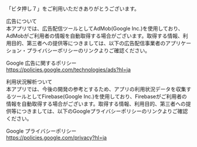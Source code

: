 「ビタ押し７」をご利用いただきありがとうございます。<br>

広告について<br>
本アプリでは、広告配信ツールとしてAdMob(Google Inc.)を使用しており、AdMobがご利用者の情報を自動取得する場合がございます。取得する情報、利用目的、第三者への提供等につきましては、以下の広告配信事業者のアプリケーション・プライバシーポリシーのリンクよりご確認ください。<br>

Google 広告に関するポリシー<br>
https://policies.google.com/technologies/ads?hl=ja<br>

利用状況解析ついて<br>
本アプリでは、今後の開発の参考とするため、アプリの利用状況データを収集するツールとしてFirebase(Google Inc.)を使用しており、Firebaseがご利用者の情報を自動取得する場合がございます。取得する情報、利用目的、第三者への提供等につきましては、以下のGoogleプライバシーポリシーのリンクよりご確認ください。<br>

Google プライバシーポリシー<br>
https://policies.google.com/privacy?hl=ja
